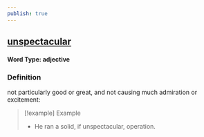 ```yaml
---
publish: true
---
```


## [unspectacular](https://dictionary.cambridge.org/dictionary/english/unspectacular)

#### Word Type: adjective
### Definition
not particularly good or great, and not causing much admiration or excitement:

>[!example] Example
> - He ran a solid, if unspectacular, operation.
